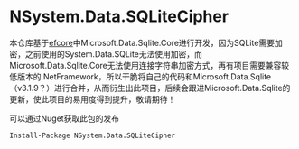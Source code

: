 # NSystem.Data.SQLiteCipher

本仓库基于[efcore](https://github.com/dotnet/efcore)中Microsoft.Data.Sqlite.Core进行开发，因为SQLite需要加密，之前使用的System.Data.SQLite无法使用加密，而Microsoft.Data.Sqlite.Core无法使用连接字符串加密方式，再有项目需要兼容较低版本的.NetFramework，所以干脆将自己的代码和Microsoft.Data.Sqlite（v3.1.9？）进行合并，从而衍生出此项目，后续会跟进Microsoft.Data.Sqlite的更新，使此项目的易用度得到提升，敬请期待！

可以通过Nuget获取此包的发布

```
Install-Package NSystem.Data.SQLiteCipher
```
